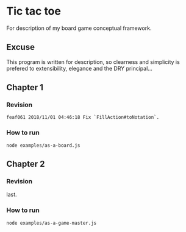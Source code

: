# Tic tac toe
For description of my board game conceptual framework.

## Excuse
This program is written for description, so clearness and simplicity is prefered to extensibility, elegance and the DRY principal...

## Chapter 1

### Revision
``feaf061 2018/11/01 04:46:18 Fix `FillAction#toNotation`.``

### How to run

```console
node examples/as-a-board.js
```

## Chapter 2

### Revision
last.

### How to run

```console
node examples/as-a-game-master.js
```
